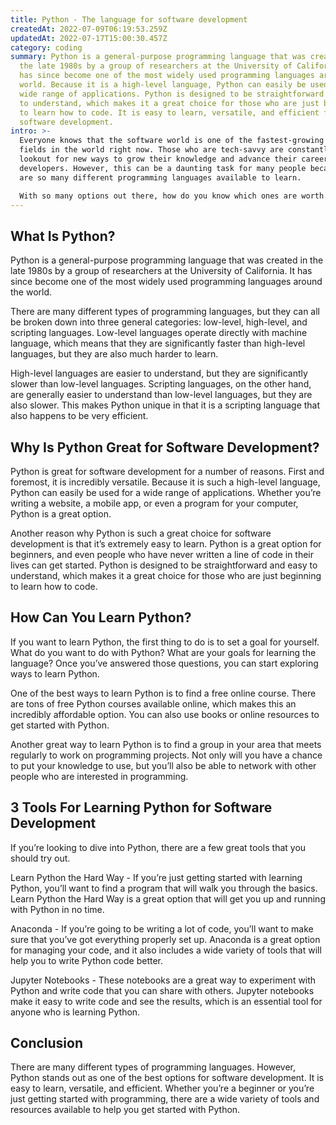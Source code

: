 ```yaml
---
title: Python - The language for software development
createdAt: 2022-07-09T06:19:53.259Z
updatedAt: 2022-07-17T15:00:30.457Z
category: coding
summary: Python is a general-purpose programming language that was created in
  the late 1980s by a group of researchers at the University of California. It
  has since become one of the most widely used programming languages around the
  world. Because it is a high-level language, Python can easily be used for a
  wide range of applications. Python is designed to be straightforward and easy
  to understand, which makes it a great choice for those who are just beginning
  to learn how to code. It is easy to learn, versatile, and efficient for
  software development.
intro: >-
  Everyone knows that the software world is one of the fastest-growing
  fields in the world right now. Those who are tech-savvy are constantly on the
  lookout for new ways to grow their knowledge and advance their careers as
  developers. However, this can be a daunting task for many people because there
  are so many different programming languages available to learn. 

  With so many options out there, how do you know which ones are worth your time? That’s why we’ve compiled a list of some of the most popular programming languages that you should consider learning if you want to become a software developer. Although it may seem like there are endless possibilities, not every programming language is worth your time and effort. In this blog post, we’ll explore why Python is ideal for software development and why it sets itself apart from other options such
---
```


## What Is Python?

Python is a general-purpose programming language that was created in the late 1980s by a group of researchers at the University of California. It has since become one of the most widely used programming languages around the world.

There are many different types of programming languages, but they can all be broken down into three general categories: low-level, high-level, and scripting languages. Low-level languages operate directly with machine language, which means that they are significantly faster than high-level languages, but they are also much harder to learn.

High-level languages are easier to understand, but they are significantly slower than low-level languages. Scripting languages, on the other hand, are generally easier to understand than low-level languages, but they are also slower. This makes Python unique in that it is a scripting language that also happens to be very efficient.

## Why Is Python Great for Software Development?

Python is great for software development for a number of reasons. First and foremost, it is incredibly versatile. Because it is such a high-level language, Python can easily be used for a wide range of applications. Whether you’re writing a website, a mobile app, or even a program for your computer, Python is a great option.

Another reason why Python is such a great choice for software development is that it’s extremely easy to learn. Python is a great option for beginners, and even people who have never written a line of code in their lives can get started. Python is designed to be straightforward and easy to understand, which makes it a great choice for those who are just beginning to learn how to code.

## How Can You Learn Python?

If you want to learn Python, the first thing to do is to set a goal for yourself. What do you want to do with Python? What are your goals for learning the language? Once you’ve answered those questions, you can start exploring ways to learn Python.

One of the best ways to learn Python is to find a free online course. There are tons of free Python courses available online, which makes this an incredibly affordable option. You can also use books or online resources to get started with Python.

Another great way to learn Python is to find a group in your area that meets regularly to work on programming projects. Not only will you have a chance to put your knowledge to use, but you’ll also be able to network with other people who are interested in programming.

## 3 Tools For Learning Python for Software Development

If you’re looking to dive into Python, there are a few great tools that you should try out.

Learn Python the Hard Way - If you’re just getting started with learning Python, you’ll want to find a program that will walk you through the basics. Learn Python the Hard Way is a great option that will get you up and running with Python in no time.

Anaconda - If you’re going to be writing a lot of code, you’ll want to make sure that you’ve got everything properly set up. Anaconda is a great option for managing your code, and it also includes a wide variety of tools that will help you to write Python code better.

Jupyter Notebooks - These notebooks are a great way to experiment with Python and write code that you can share with others. Jupyter notebooks make it easy to write code and see the results, which is an essential tool for anyone who is learning Python.

## Conclusion

There are many different types of programming languages. However, Python stands out as one of the best options for software development. It is easy to learn, versatile, and efficient. Whether you’re a beginner or you’re just getting started with programming, there are a wide variety of tools and resources available to help you get started with Python.
